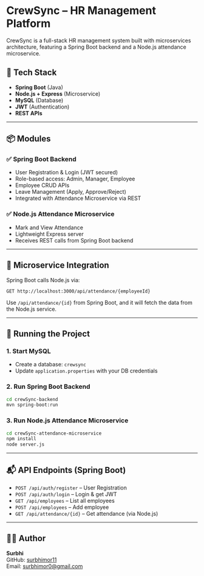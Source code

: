 
# CrewSync – HR Management Platform

CrewSync is a full-stack HR management system built with microservices architecture, featuring a Spring Boot backend and a Node.js attendance microservice.

## 🔧 Tech Stack

- **Spring Boot** (Java)
- **Node.js + Express** (Microservice)
- **MySQL** (Database)
- **JWT** (Authentication)
- **REST APIs**

---

## 📦 Modules

### ✅ Spring Boot Backend
- User Registration & Login (JWT secured)
- Role-based access: Admin, Manager, Employee
- Employee CRUD APIs
- Leave Management (Apply, Approve/Reject)
- Integrated with Attendance Microservice via REST

### ✅ Node.js Attendance Microservice
- Mark and View Attendance
- Lightweight Express server
- Receives REST calls from Spring Boot backend

---

## 🔗 Microservice Integration

Spring Boot calls Node.js via:
```
GET http://localhost:3000/api/attendance/{employeeId}
```

Use `/api/attendance/{id}` from Spring Boot, and it will fetch the data from the Node.js service.

---

## 🚀 Running the Project

### 1. Start MySQL
- Create a database: `crewsync`
- Update `application.properties` with your DB credentials

### 2. Run Spring Boot Backend
```bash
cd crewSync-backend
mvn spring-boot:run
```

### 3. Run Node.js Attendance Microservice
```bash
cd crewSync-attendance-microservice
npm install
node server.js
```

---

## 📬 API Endpoints (Spring Boot)
- `POST /api/auth/register` – User Registration
- `POST /api/auth/login` – Login & get JWT
- `GET /api/employees` – List all employees
- `POST /api/employees` – Add employee
- `GET /api/attendance/{id}` – Get attendance (via Node.js)

---

## 🧑‍💻 Author
**Surbhi**  
GitHub: [surbhimor11](https://github.com/surbhimor11)  
Email: surbhimor0@gmail.com



